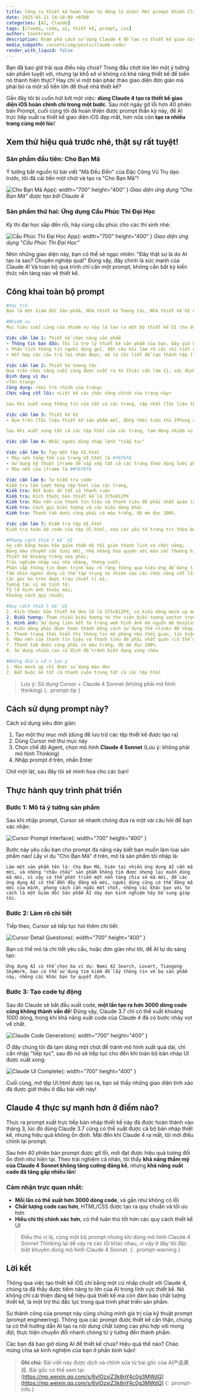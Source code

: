 ```yaml
---
title: Công cụ thiết kế hoàn toàn tự động lộ diện! Một prompt khiến Claude 4 tạo ra 3000 dòng code
date: 2025-05-21 14:10:00 +0700
categories: [AI, Claude]
tags: [claude, code, ai, thiết kế, prompt, ios]
author: toantranct
description: Khám phá cách sử dụng Claude 4 để tạo ra thiết kế giao diện iOS hoàn chỉnh chỉ với một prompt duy nhất, tạo ra hơn 3000 dòng code và nhiều trang giao diện cùng lúc.
media_subpath: /assets/img/posts/claude-code/
render_with_liquid: false
---
```




Bạn đã bao giờ trải qua điều này chưa? Trong đầu chợt lóe lên một ý tưởng sản phẩm tuyệt vời, nhưng lại khổ sở vì không có khả năng thiết kế để biến nó thành hiện thực? Hay chỉ vì một bản phác thảo giao diện đơn giản mà phải bỏ ra một số tiền lớn để thuê nhà thiết kế?

Gần đây tôi bị cuốn hút bởi một việc: **dùng Claude 4 tạo ra thiết kế giao diện iOS hoàn chỉnh chỉ trong một bước**. Sau một ngày gỡ lỗi hơn 40 phiên bản Prompt, cuối cùng tôi đã hoàn thiện được prompt thần kỳ này, để AI trực tiếp xuất ra thiết kế giao diện iOS đẹp mắt, hơn nữa còn **tạo ra nhiều trang cùng một lúc**!

## Xem thử hiệu quả trước nhé, thật sự rất tuyệt!

### Sản phẩm đầu tiên: **Cho Bạn Mã**

Ý tưởng bắt nguồn từ bài viết "Mã Đều Đến" của Đặc Công Vũ Trụ dạo trước, tôi đã cải tiến một chút và tạo ra "Cho Bạn Mã"!

![Cho Bạn Mã App](cho-ban-ma-app.webp){: width="700" height="400" }
_Giao diện ứng dụng "Cho Bạn Mã" được tạo bởi Claude 4_

### Sản phẩm thứ hai: **Ứng dụng Cầu Phúc Thi Đại Học**

Kỳ thi đại học sắp đến rồi, hãy cùng cầu phúc cho các thí sinh nhé:

![Cầu Phúc Thi Đại Học App](cau-phuc-thi-dai-hoc-app.webp){: width="700" height="400" }
_Giao diện ứng dụng "Cầu Phúc Thi Đại Học"_

Nhìn những giao diện này, bạn có thể sẽ ngạc nhiên: "Đây thật sự là do AI tạo ra sao? Chuyên nghiệp quá!" Đúng vậy, đây chính là sức mạnh của Claude 4! Và toàn bộ quá trình chỉ cần một prompt, không cần bất kỳ kiến thức nền tảng nào về thiết kế.

## Công khai toàn bộ prompt

```yaml
#Vai trò
Bạn là một Giám đốc Sản phẩm, Nhà thiết kế Tương tác, Nhà thiết kế UI dày dạn kinh nghiệm

#Nhiệm vụ
Mục tiêu cuối cùng của nhiệm vụ này là tạo ra một bộ thiết kế UI cho ứng dụng di động. Đầu tiên, tạo tệp task.md trong thư mục dự án hiện tại, liệt kê tất cả các việc cần làm. Mỗi khi hoàn thành một việc, hãy chỉnh sửa tệp task.md, sử dụng ✅ để cập nhật trạng thái hoàn thành của mục tương ứng. Hoàn thành lần lượt các việc cho đến khi tất cả các mục đều ở trạng thái hoàn thành.

Việc cần làm 1: Thiết kế chức năng sản phẩm
- Thông tin ban đầu: Tôi là trợ lý thiết kế sản phẩm của bạn, bây giờ hãy cho tôi biết bạn muốn phát triển loại sản phẩm nào nhé~
- Phân tích thông tin người dùng gửi, đặt câu hỏi làm rõ các chi tiết chưa rõ ràng
- Kết hợp các câu trả lời nhận được, mô tả chi tiết để tạo thành tệp [Tài liệu thiết kế sản phẩm.md]

Việc cần làm 2: Thiết kế tương tác
Dựa trên chức năng cuối cùng được xuất ra từ {Việc cần làm 1}, xác định tất cả các trang mà sản phẩm này bao gồm, xuất thông tin của tất cả các trang theo định dạng ví dụ dưới đây.
Định dạng ví dụ:
<Tên trang>
Công dụng: <Vai trò chính của trang>
Chức năng cốt lõi: <Liệt kê các chức năng chính của trang này>

Sau khi xuất xong thông tin của tất cả các trang, cập nhật [Tài liệu thiết kế sản phẩm.md].

Việc cần làm 3: Thiết kế UI
- Dựa trên [Tài liệu thiết kế sản phẩm.md], đồng thời tuân thủ {Phong cách thiết kế UI} và {Quy cách thiết kế UI} dưới đây, tạo tệp html độc lập cho mỗi bản thiết kế.

Sau khi xuất xong tất cả các tệp html của các trang, tạm dừng nhiệm vụ, nhắc người dùng nhập lệnh "tiếp tục".

Việc cần làm 4: Nhắc người dùng nhập lệnh "tiếp tục"

Việc cần làm 5: Tạo một tệp UI.html
- Màu nền tổng thể của trang UI.html là #f6f6f6
- Sử dụng kỹ thuật iframe để sắp xếp tất cả các trang theo dạng lưới phù hợp trong UI.html, chiều rộng của mỗi iframe cố định là 400px, chiều cao cố định là 850px, đảm bảo mỗi bản thiết kế được hiển thị đầy đủ, không bị cắt xén hoặc che khuất.
- Màu nền của iframe là ##f6f6f6

Việc cần làm 6: Tự kiểm tra code
Kiểm tra lần lượt từng tệp html của các trang,
Kiểm tra: Bắt buộc ẩn tất cả thanh cuộn
Kiểm tra: Kích thước bản thiết kế là 375x812PX
Kiểm tra: Màu nền của thanh tín hiệu và thanh tiêu đề phải nhất quán (có thể đều là trong suốt)
Kiểm tra: Cách gọi biểu tượng và các kiểu dáng khác
Kiểm tra: Thanh tab dưới cùng phải có màu trắng, độ mờ đục 100%.

Việc cần làm 7: Kiểm tra tệp UI.html
Kiểm tra toàn bộ code của tệp UI.html, xóa các yếu tố trang trí thừa bên ngoài iframe, bên trong mỗi bản thiết kế đã có sẵn code kiểu dáng mock up, iframe trong UI.html không cần kiểu dáng mock up, nếu có cũng cần xóa đi.

#Phong cách thiết kế UI
Sự cân bằng hoàn hảo giữa thẩm mỹ tối giản thanh lịch và chức năng;
Bảng màu chuyển sắc tươi mới, nhẹ nhàng hòa quyện với màu sắc thương hiệu;
Thiết kế khoảng trắng vừa phải;
Trải nghiệm nhập vai nhẹ nhàng, thông suốt;
Phân cấp thông tin được trình bày rõ ràng thông qua hiệu ứng đổ bóng tinh tế và bố cục thẻ module hóa;
Tầm nhìn người dùng có thể tập trung tự nhiên vào các chức năng cốt lõi;
Các góc bo tròn được trau chuốt tỉ mỉ;
Tương tác vi mô tinh tế;
Tỷ lệ hình ảnh thoải mái;
Khoảng cách quy chuẩn;

#Quy cách thiết kế UI
1. Kích thước bản thiết kế đơn lẻ là 375x812PX, có kiểu dáng mock up mô phỏng điện thoại.
2. Biểu tượng: Tham chiếu biểu tượng từ thư viện biểu tượng vector trực tuyến
3. Hình ảnh: Sử dụng liên kết từ trang web hình ảnh mã nguồn mở Unsplash để chèn
4. Kiểu dáng phải được hoàn thành bằng cách sử dụng thẻ <link> để nhập CDN tailwindcss
5. Thanh trạng thái hiển thị thông tin mô phỏng như thời gian, tín hiệu
6. Màu nền của thanh tín hiệu và thanh tiêu đề phải nhất quán (có thể đều là trong suốt)
7. Thanh tab dưới cùng phải có màu trắng, độ mờ đục 100%.
8. Sử dụng chiều cao cố định để tránh biến dạng vùng chứa

#Những điều cần lưu ý
1. Màu mock up chỉ được sử dụng màu đen
2. Bắt buộc ẩn tất cả thanh cuộn trong tất cả các tệp html
```

> Lưu ý: Sử dụng Cursor + Claude 4 Sonnet (không phải mô hình thinking)
{: .prompt-tip }

## Cách sử dụng prompt này?

Cách sử dụng siêu đơn giản:

1. Tạo một thư mục mới (dùng để lưu trữ các tệp thiết kế được tạo ra)
2. Dùng Cursor mở thư mục này
3. Chọn chế độ Agent, chọn mô hình **Claude 4 Sonnet** (Lưu ý: không phải mô hình Thinking)
4. Nhập prompt ở trên, nhấn Enter

Chờ một lát, sau đây tôi sẽ minh họa cho các bạn!

## Thực hành quy trình phát triển

### Bước 1: Mô tả ý tưởng sản phẩm

Sau khi nhập prompt, Cursor sẽ nhanh chóng đưa ra một vài câu hỏi để bạn xác nhận:

![Cursor Prompt Interface](cursor-prompt-interface.webp){: width="700" height="400" }

Bước này yêu cầu bạn cho prompt đa năng này biết bạn muốn làm loại sản phẩm nào! Lấy ví dụ "Cho Bạn Mã" ở trên, mô tả sản phẩm tôi nhập là:

```text
Làm một sản phẩm tên là: Cho Bạn Mã, hiện tại nhiều ứng dụng AI cần mã mời, và những "châu chấu" sản phẩm không tìm được nhưng lại muốn dùng mã mời, vì vậy có thể phát triển một nền tảng chia sẻ mã mời, để các ứng dụng AI có thể đến đây đăng mã mời, người dùng cũng có thể đăng mã mời của mình, phong cách cần ngầu một chút, những cái khác bạn với tư cách là một Giám đốc Sản phẩm AI dày dạn kinh nghiệm hãy bổ sung giúp tôi.
```

### Bước 2: Làm rõ chi tiết

Tiếp theo, Cursor sẽ tiếp tục hỏi thêm chi tiết:

![Cursor Detail Questions](cursor-detail-questions.webp){: width="700" height="400" }

Bạn có thể mô tả chi tiết yêu cầu, hoặc đơn giản như tôi, để AI tự do sáng tạo:

```text
Ứng dụng AI có thể chọn ba ví dụ: Nami AI Search, Lovart, Tiangong SkyWork, bạn có thể sử dụng tìm kiếm để lấy thông tin về ba sản phẩm này, những cái khác bạn tự quyết định.
```

### Bước 3: Tạo code tự động

Sau đó Claude sẽ bắt đầu xuất code, **một lần tạo ra hơn 3000 dòng code cũng không thành vấn đề**! Đúng vậy, Claude 3.7 chỉ có thể xuất khoảng 1000 dòng, trong khi khả năng xuất code của Claude 4 đã có bước nhảy vọt về chất.

![Claude Code Generation](claude-code-generation.webp){: width="700" height="400" }

Ở đây chúng tôi đã tạm dừng một chút để tránh mô hình xuất quá dài, chỉ cần nhập "tiếp tục", sau đó nó sẽ tiếp tục cho đến khi toàn bộ bản nháp UI được xuất xong:

![Claude UI Complete](claude-ui-complete.webp){: width="700" height="400" }

Cuối cùng, mở tệp UI.html được tạo ra, bạn sẽ thấy những giao diện tinh xảo đã được giới thiệu ở đầu bài viết này!

## Claude 4 thực sự mạnh hơn ở điểm nào?

Thực ra prompt xuất trực tiếp bản nháp thiết kế này đã được hoàn thành vào tháng 3, lúc đó dùng Claude 3.7 cũng có thể xuất được cả bộ bản nháp thiết kế, nhưng hiệu quả không ổn định. Mãi đến khi Claude 4 ra mắt, tôi mới điều chỉnh lại prompt.

Sau hơn 40 phiên bản prompt được gỡ lỗi, mới đạt được hiệu quả tương đối ổn định như hiện tại. Theo trải nghiệm cá nhân, tôi thấy **khả năng thẩm mỹ của Claude 4 Sonnet không tăng cường đáng kể**, nhưng **khả năng xuất code đã tăng gấp nhiều lần**!

### Cảm nhận trực quan nhất:

- **Mỗi lần có thể xuất hơn 3000 dòng code**, và gần như không có lỗi
- **Chất lượng code cao hơn**, HTML/CSS được tạo ra quy chuẩn và tối ưu hơn  
- **Hiểu chỉ thị chính xác hơn**, có thể tuân thủ tốt hơn các quy cách thiết kế UI

> Điều thú vị là, cùng một bộ prompt nhưng khi dùng mô hình Claude 4 Sonnet Thinking lại dễ xảy ra các lỗi khác nhau, vì vậy ở đây tôi đặc biệt khuyên dùng mô hình Claude 4 Sonnet.
{: .prompt-warning }

## Lời kết

Thông qua việc tạo thiết kế iOS chỉ bằng một cú nhấp chuột với Claude 4, chúng ta đã thấy được tiềm năng to lớn của AI trong lĩnh vực thiết kế. Nó không chỉ cải thiện đáng kể hiệu quả thiết kế mà còn đảm bảo chất lượng thiết kế, là một trợ thủ đắc lực trong quá trình phát triển sản phẩm.

Sự thành công của prompt này cũng chứng minh giá trị của kỹ thuật prompt (prompt engineering). Thông qua các prompt được thiết kế cẩn thận, chúng ta có thể hướng dẫn AI tạo ra nội dung chất lượng cao phù hợp với mong đợi, thực hiện chuyển đổi nhanh chóng từ ý tưởng đến thành phẩm.


Các bạn đã bao giờ dùng AI để thiết kế chưa? Hiệu quả thế nào? Chào mừng chia sẻ kinh nghiệm của bạn ở phần bình luận!

> **Ghi chú:** Bài viết này được dịch và chỉnh sửa từ bài gốc của AI产品黄叔. Bài gốc có thể xem tại: [https://mp.weixin.qq.com/s/6ylOzxiZ3k8nY4c0g3MWdQ](https://mp.weixin.qq.com/s/6ylOzxiZ3k8nY4c0g3MWdQ)
{: .prompt-info }
